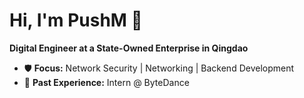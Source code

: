# Hi, I'm PushM 👋

**Digital Engineer at a State-Owned Enterprise in Qingdao**

- 🛡️ **Focus:** Network Security | Networking | Backend Development  
- 💼 **Past Experience:** Intern @ ByteDance  
